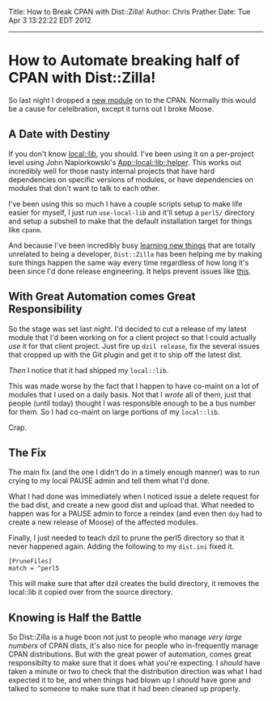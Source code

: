 Title: How to Break CPAN with Dist::Zilla!
Author: Chris Prather
Date: Tue Apr  3 13:22:22 EDT 2012

---

# How to Automate breaking half of CPAN with Dist::Zilla!

So last night I dropped a [new module][crixa] on to the CPAN. Normally this would be a cause for celelbration, except it turns out I broke Moose.

## A Date with Destiny

If you don't know [local::lib][local-lib], you should. I've been using it on a per-project level using John Napiorkowski's [App::local::lib::helper][localenv]. This works out incredibly well for those nasty internal projects that have hard dependencies on specific versions of modules, or have dependencies on modules that don't want to talk to each other.

I've been using this so much I have a couple scripts setup to make life easier for myself, I just run `use-local-lib` and it'll setup a `perl5/` directory and setup a subshell to make that the default installation target for things like `cpanm`.

And because I've been incredibly busy [learning new things][yapc] that are totally unrelated to being a developer, `Dist::Zilla` has been helping me by making sure things happen the same way every time regardless of how long it's been since I'd done release engineering. It helps prevent issues like [this][rt]. 

## With Great Automation comes Great Responsibility

So the stage was set last night. I'd decided to cut a release of my latest module that I'd been working on for a client project so that I could actually *use* it for that client project. Just fire up `dzil release`, fix the several issues that cropped up with the Git plugin and get it to ship off the latest dist.

*Then* I notice that it had shipped my `local::lib`. 

This was made worse by the fact that I happen to have co-maint on a lot of modules that I used on a daily basis. Not that I *wrote* all of them, just that people (until today) thought I was responsible enough to be a bus number for them. So I had co-maint on large portions of my `local::lib`.

Crap.

## The Fix

The main fix (and the one I didn't do in a timely enough manner) was to run crying to my local PAUSE admin and tell them what I'd done. 

What I had done was immediately when I noticed issue a delete request for the bad dist, and create a new good dist and upload that. What needed to happen was for a PAUSE admin to force a reindex (and even then `doy` had to create a new release of Moose) of the affected modules. 

Finally, I just needed to teach dzil to prune the perl5 directory so that it never happened again. Adding the following to my `dist.ini` fixed it.

    [PruneFiles]
    match = ^perl5

This will make sure that after dzil creates the build directory, it removes the local::lib it copied over from the source directory. 

## Knowing is Half the Battle

So Dist::Zilla is a huge boon not just to people who manage *very large numbers* of CPAN dists, it's also nice for people who in-frequently manage CPAN distributions. But with the great power of automation, comes great responsibilty to make sure that it does what you're expecting. I *should* have taken a minute or two to check that the distribution direction was what I had expected it to be, and when things had blown up I *should* have gone and talked to someone to make sure that it had been cleaned up properly.


[crixa]: https://metacpan.org/module/Crixa
[local-lib]: https://metacpan.org/module/local::lib
[yapc]: http://act.yapcna.org/2012/talk/39 
[rt]: https://rt.cpan.org/Ticket/Display.html?id=76225
[localenv]: https://metacpan.org/module/App::local::lib::helper
